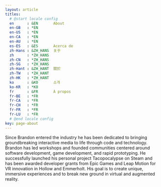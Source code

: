 ```yaml
---
layout: article
titles:
  # @start locale config
  en      : &EN       About
  en-GB   : *EN
  en-US   : *EN
  en-CA   : *EN
  en-AU   : *EN
  es-ES   : &ES       Acerca de
  zh-Hans : &ZH_HANS  关于
  zh      : *ZH_HANS
  zh-CN   : *ZH_HANS
  zh-SG   : *ZH_HANS
  zh-Hant : &ZH_HANT  關於
  zh-TW   : *ZH_HANT
  zh-HK   : *ZH_HANT
  ko      : &KO       소개
  ko-KR   : *KO
  fr      : &FR       À propos
  fr-BE   : *FR
  fr-CA   : *FR
  fr-CH   : *FR
  fr-FR   : *FR
  fr-LU   : *FR
  # @end locale config
key: page-about
---
```


Since Brandon entered the industry he has been dedicated to bringing groundbreaking interactive media to life through code and technology. Brandon has led workshops and founded communities centered around software development, game development, and rapid prototyping. He successfully launched his personal project Tacopocalypse on Steam and has been awarded developer grants from Epic Games and Leap Motion for VR innovation in Hollow and Emmerholt. His goal is to create unique, immersive experiences and to break new ground in virtual and augmented reality.
